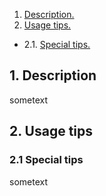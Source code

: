 1. [ Description. ](#1)
2. [ Usage tips. ](#2)
* 2.1.  [ Special tips. ](#2.1)


<a name="1"></a>
## 1. Description

sometext

<a name="2"></a>
## 2. Usage tips
<a name="2.1"></a>
### 2.1 Special tips

sometext
